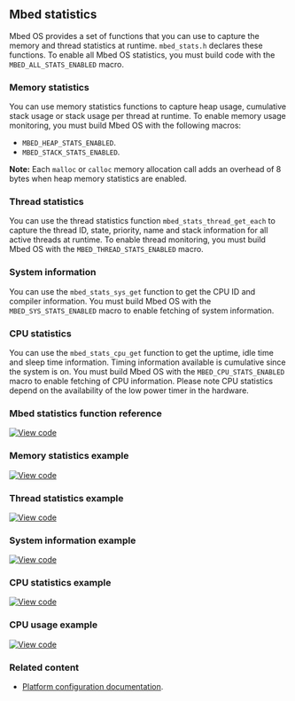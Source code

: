 ## Mbed statistics

Mbed OS provides a set of functions that you can use to capture the memory and thread statistics at runtime. `mbed_stats.h` declares these functions. To enable all Mbed OS statistics, you must build code with the `MBED_ALL_STATS_ENABLED` macro.

### Memory statistics

You can use memory statistics functions to capture heap usage, cumulative stack usage or stack usage per thread at runtime. To enable memory usage monitoring, you must build Mbed OS with the following macros:

- `MBED_HEAP_STATS_ENABLED`.
- `MBED_STACK_STATS_ENABLED`.

<span class="notes">**Note:** Each `malloc` or `calloc` memory allocation call adds an overhead of 8 bytes when heap memory statistics are enabled.</span>

### Thread statistics

You can use the thread statistics function `mbed_stats_thread_get_each` to capture the thread ID, state, priority, name and stack information for all active threads at runtime. To enable thread monitoring, you must build Mbed OS with the `MBED_THREAD_STATS_ENABLED` macro.

### System information

You can use the `mbed_stats_sys_get` function to get the CPU ID and compiler information. You must build Mbed OS with the `MBED_SYS_STATS_ENABLED` macro to enable fetching of system information.

### CPU statistics

You can use the `mbed_stats_cpu_get` function to get the uptime, idle time and sleep time information. Timing information available is cumulative since the system is on. You must build Mbed OS with the `MBED_CPU_STATS_ENABLED` macro to enable fetching of CPU information. Please note CPU statistics depend on the availability of the low power timer in the hardware.

### Mbed statistics function reference

[![View code](https://www.mbed.com/embed/?type=library)](https://os.mbed.com/docs/v5.10/mbed-os-api-doxy/mbed__stats_8h_source.html)

### Memory statistics example

[![View code](https://www.mbed.com/embed/?url=https://os.mbed.com/teams/mbed_example/code/mbed-os-example-platform-utils/)](https://os.mbed.com/teams/mbed_example/code/mbed-os-example-platform-utils/file/92b97ba04fd3/main.cpp)

### Thread statistics example

[![View code](https://www.mbed.com/embed/?url=https://os.mbed.com/teams/mbed-os-examples/code/mbed-os-example-thread-statistics/)](https://os.mbed.com/teams/mbed-os-examples/code/mbed-os-example-thread-statistics/file/322755e8a0da/main.cpp)

### System information example

[![View code](https://www.mbed.com/embed/?url=https://os.mbed.com/teams/mbed-os-examples/code/mbed-os-example-sys-info/)](https://os.mbed.com/teams/mbed-os-examples/code/mbed-os-example-sys-info/file/c235357f33a9/main.cpp)

### CPU statistics example

[![View code](https://www.mbed.com/embed/?url=https://os.mbed.com/teams/mbed-os-examples/code/mbed-os-example-cpu-stats/)](https://os.mbed.com/teams/mbed-os-examples/code/mbed-os-example-cpu-stats/file/415446a3ed35/main.cpp)

### CPU usage example

[![View code](https://www.mbed.com/embed/?url=https://os.mbed.com/teams/mbed-os-examples/code/mbed-os-example-cpu-usage/)](https://os.mbed.com/teams/mbed-os-examples/code/mbed-os-example-cpu-usage/file/3e6a97bcda48/main.cpp)

### Related content

- [Platform configuration documentation](/docs/v5.10/apis/mbed-statistics.html).

